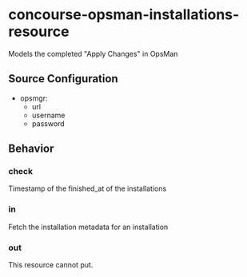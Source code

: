# concourse-opsman-installations-resource

Models the completed "Apply Changes" in OpsMan

## Source Configuration
- opsmgr:
    - url
    - username
    - password

## Behavior

### check

Timestamp of the finished_at of the installations

### in

Fetch the installation metadata for an installation

### out

This resource cannot put.
